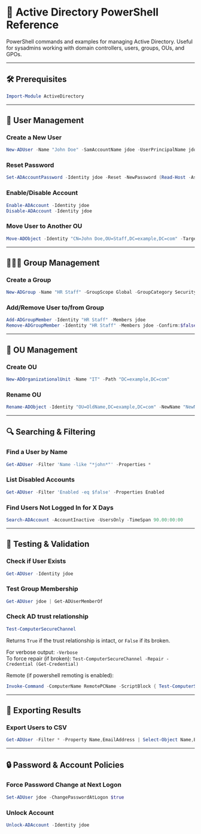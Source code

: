 
# 📁 Active Directory PowerShell Reference

PowerShell commands and examples for managing Active Directory. Useful for sysadmins working with domain controllers, users, groups, OUs, and GPOs.

---

## 🛠️ Prerequisites
```powershell
Import-Module ActiveDirectory
```

---

## 👤 User Management

### Create a New User
```powershell
New-ADUser -Name "John Doe" -SamAccountName jdoe -UserPrincipalName jdoe@example.com -Path "OU=Staff,DC=example,DC=com" -AccountPassword (Read-Host -AsSecureString "Set Password") -Enabled $true
```

### Reset Password
```powershell
Set-ADAccountPassword -Identity jdoe -Reset -NewPassword (Read-Host -AsSecureString "New Password")
```

### Enable/Disable Account
```powershell
Enable-ADAccount -Identity jdoe
Disable-ADAccount -Identity jdoe
```

### Move User to Another OU
```powershell
Move-ADObject -Identity "CN=John Doe,OU=Staff,DC=example,DC=com" -TargetPath "OU=IT,DC=example,DC=com"
```

---

## 🧑‍🤝‍🧑 Group Management

### Create a Group
```powershell
New-ADGroup -Name "HR Staff" -GroupScope Global -GroupCategory Security -Path "OU=Groups,DC=example,DC=com"
```

### Add/Remove User to/from Group
```powershell
Add-ADGroupMember -Identity "HR Staff" -Members jdoe
Remove-ADGroupMember -Identity "HR Staff" -Members jdoe -Confirm:$false
```

---

## 🏢 OU Management

### Create OU
```powershell
New-ADOrganizationalUnit -Name "IT" -Path "DC=example,DC=com"
```

### Rename OU
```powershell
Rename-ADObject -Identity "OU=OldName,DC=example,DC=com" -NewName "NewName"
```

---

## 🔍 Searching & Filtering

### Find a User by Name
```powershell
Get-ADUser -Filter 'Name -like "*john*"' -Properties *
```

### List Disabled Accounts
```powershell
Get-ADUser -Filter 'Enabled -eq $false' -Properties Enabled
```

### Find Users Not Logged In for X Days
```powershell
Search-ADAccount -AccountInactive -UsersOnly -TimeSpan 90.00:00:00
```

---

## 🧪 Testing & Validation

### Check if User Exists
```powershell
Get-ADUser -Identity jdoe
```

### Test Group Membership
```powershell
Get-ADUser jdoe | Get-ADUserMemberOf
```

### Check AD trust relationship
```powershell
Test-ComputerSecureChannel
```
Returns ```True``` if the trust relationship is intact, or ```False``` if its broken.
 
For verbose output: ```-Verbose```  
To force repair (if broken): ```Test-ComputerSecureChannel -Repair -Credential (Get-Credential)```

Remote (if powershell remoting is enabled):
```powershell
Invoke-Command -ComputerName RemotePCName -ScriptBlock { Test-ComputerSecureChannel }
```

---

## 📄 Exporting Results

### Export Users to CSV
```powershell
Get-ADUser -Filter * -Property Name,EmailAddress | Select-Object Name,EmailAddress | Export-Csv -Path ".\Users.csv" -NoTypeInformation
```

---

## 🔒 Password & Account Policies

### Force Password Change at Next Logon
```powershell
Set-ADUser jdoe -ChangePasswordAtLogon $true
```

### Unlock Account
```powershell
Unlock-ADAccount -Identity jdoe
```
